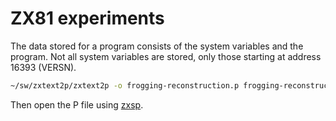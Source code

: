 # ZX81 experiments

The data stored for a program consists of the system variables and the program. Not all system variables are stored,
only those starting at address 16393 (VERSN).

```bash
~/sw/zxtext2p/zxtext2p -o frogging-reconstruction.p frogging-reconstruction.bas
```

Then open the P file using [zxsp](https://www.macupdate.com/app/mac/24529/zxsp).